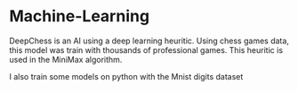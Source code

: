 # Machine-Learning
DeepChess is an AI using a deep learning heuritic. Using chess games data, this model was train with thousands of professional games. This heuritic is used in the MiniMax algorithm.


I also train some models on python with the Mnist digits dataset
